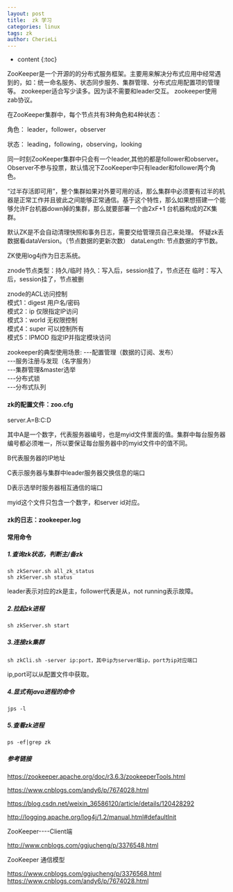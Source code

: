 ```yaml
---
layout: post
title:  zk 学习
categories: linux
tags: zk
author: CherieLi
---
```


* content
{:toc}  

ZooKeeper是一个开源的的分布式服务框架。主要用来解决分布式应用中经常遇到的，如：统一命名服务、状态同步服务、集群管理、分布式应用配置项的管理等。
zookeeper适合写少读多。因为读不需要和leader交互。
zookeeper使用zab协议。


在ZooKeeper集群中，每个节点共有3种角色和4种状态：

角色： leader，follower，observer

状态： leading，following，observing，looking

同一时刻ZooKeeper集群中只会有一个leader,其他的都是follower和observer。Observer不参与投票，默认情况下ZooKeeper中只有leader和follower两个角色。

 

“过半存活即可用”，整个集群如果对外要可用的话，那么集群中必须要有过半的机器是正常工作并且彼此之间能够正常通信。基于这个特性，那么如果想搭建一个能够允许F台机器down掉的集群，那么就要部署一个由2xF+1 台机器构成的ZK集群。



默认ZK是不会自动清理快照和事务日志，需要交给管理员自己来处理。
怀疑zk丢数据看dataVersion。（节点数据的更新次数）
dataLength: 节点数据的字节数。

ZK使用log4j作为日志系统。

znode节点类型：持久/临时
持久：写入后，session挂了，节点还在
临时：写入后，session挂了，节点被删

znode的ACL访问控制  
模式1：digest 用户名/密码  
模式2：ip 仅限指定IP访问  
模式3：world 无权限控制  
模式4：super 可以控制所有  
模式5：IPMOD 指定IP并指定模块访问  

zookeeper的典型使用场景:
---配置管理（数据的订阅、发布）  
---服务注册与发现（名字服务）  
---集群管理&master选举  
---分布式锁  
---分布式队列  


#### zk的配置文件：zoo.cfg

server.A=B:C:D

其中A是一个数字，代表服务器编号，也是myid文件里面的值。集群中每台服务器编号都必须唯一，所以要保证每台服务器中的myid文件中的值不同。

B代表服务器的IP地址

C表示服务器与集群中leader服务器交换信息的端口

D表示选举时服务器相互通信的端口

myid这个文件只包含一个数字，和server id对应。
#### zk的日志：zookeeper.log

#### 常用命令

##### 1.查询zk状态，判断主/备zk

```shell
sh zkServer.sh all_zk_status
sh zkServer.sh status
```
leader表示对应的zk是主，follower代表是从，not running表示故障。

##### 2.拉起zk进程

```shell
sh zkServer.sh start
```

##### 3.连接zk集群

```shell
sh zkCli.sh -server ip:port，其中ip为server端ip，port为ip对应端口
```

ip,port可以从配置文件中获取。

##### 4.显式有java进程的命令
```shell
jps -l
```
##### 5.查看zk进程
```
ps -ef|grep zk
```


##### 参考链接

https://zookeeper.apache.org/doc/r3.6.3/zookeeperTools.html

https://www.cnblogs.com/andy6/p/7674028.html

https://blog.csdn.net/weixin_36586120/article/details/120428292

<http://logging.apache.org/log4j/1.2/manual.html#defaultInit>

ZooKeeper----Client端

http://www.cnblogs.com/ggjucheng/p/3376548.html

ZooKeeper 通信模型

https://www.cnblogs.com/ggjucheng/p/3376568.html
https://www.cnblogs.com/andy6/p/7674028.html

